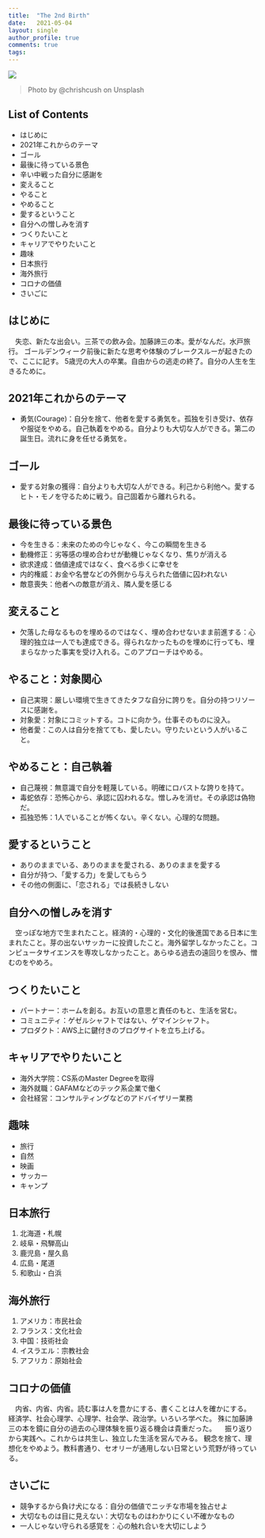 ```yaml
---
title:  "The 2nd Birth"
date:   2021-05-04
layout: single
author_profile: true
comments: true
tags:
---
```


![](https://images.unsplash.com/flagged/photo-1551049215-23fd6d2ac3f1?ixid=MnwxMjA3fDB8MHxwaG90by1wYWdlfHx8fGVufDB8fHx8&ixlib=rb-1.2.1&auto=format&fit=crop&w=1055&q=80)
> Photo by @chrishcush on Unsplash

## List of Contents
- はじめに
- 2021年これからのテーマ
- ゴール
- 最後に待っている景色
- 辛い中戦った自分に感謝を
- 変えること
- やること
- やめること
- 愛するということ
- 自分への憎しみを消す
- つくりたいこと
- キャリアでやりたいこと
- 趣味
- 日本旅行
- 海外旅行
- コロナの価値
- さいごに


## はじめに
　失恋、新たな出会い。三茶での飲み会。加藤諦三の本。愛がなんだ。水戸旅行。
ゴールデンウィーク前後に新たな思考や体験のブレークスルーが起きたので、ここに記す。
5歳児の大人の卒業。自由からの逃走の終了。自分の人生を生きるために。


## 2021年これからのテーマ
- 勇気(Courage)：自分を捨て、他者を愛する勇気を。孤独を引き受け、依存や服従をやめる。自己執着をやめる。自分よりも大切な人ができる。第二の誕生日。流れに身を任せる勇気を。


## ゴール
- 愛する対象の獲得：自分よりも大切な人ができる。利己から利他へ。愛するヒト・モノを守るために戦う。自己固着から離れられる。


## 最後に待っている景色
- 今を生きる：未来のための今じゃなく、今この瞬間を生きる
- 動機修正：劣等感の埋め合わせが動機じゃなくなり、焦りが消える
- 欲求達成：価値達成ではなく、食べる歩くに幸せを
- 内的権威：お金や名誉などの外側から与えられた価値に囚われない
- 敵意喪失：他者への敵意が消え、隣人愛を感じる


## 変えること
- 欠落した母なるものを埋めるのではなく、埋め合わせないまま前進する：心理的独立は一人でも達成できる。得られなかったものを埋めに行っても、埋まらなかった事実を受け入れる。このアプローチはやめる。


## やること：対象関心
- 自己実現：厳しい環境で生きてきたタフな自分に誇りを。自分の持つリソースに感謝を。
- 対象愛：対象にコミットする。コトに向かう。仕事そのものに没入。
- 他者愛：この人は自分を捨てても、愛したい。守りたいという人がいること。


## やめること：自己執着
- 自己蔑視：無意識で自分を軽蔑している。明確にロバストな誇りを持て。
- 毒蛇依存：恐怖心から、承認に囚われるな。憎しみを消せ。その承認は偽物だ。
- 孤独恐怖：1人でいることが怖くない。辛くない。心理的な問題。


## 愛するということ
- ありのままでいる、ありのままを愛される、ありのままを愛する
- 自分が持つ、「愛する力」を愛してもらう
- その他の側面に、「恋される」では長続きしない


## 自分への憎しみを消す
　空っぽな地方で生まれたこと。経済的・心理的・文化的後進国である日本に生まれたこと。芽の出ないサッカーに投資したこと。海外留学しなかったこと。コンピュータサイエンスを専攻しなかったこと。あらゆる過去の遠回りを恨み、憎むのをやめろ。


## つくりたいこと
- パートナー：ホームを創る。お互いの意思と責任のもと、生活を営む。
- コミュニティ：ゲゼルシャフトではない、ゲマインシャフト。
- プロダクト：AWS上に鍵付きのブログサイトを立ち上げる。


## キャリアでやりたいこと 
- 海外大学院：CS系のMaster Degreeを取得
- 海外就職：GAFAMなどのテック系企業で働く
- 会社経営：コンサルティングなどのアドバイザリー業務


## 趣味
- 旅行
- 自然
- 映画
- サッカー
- キャンプ


## 日本旅行
1. 北海道・札幌
2. 岐阜・飛騨高山
3. 鹿児島・屋久島
4. 広島・尾道
5. 和歌山・白浜


## 海外旅行
1. アメリカ：市民社会
2. フランス：文化社会
3. 中国：技術社会
4. イスラエル：宗教社会
5. アフリカ：原始社会


## コロナの価値
　内省、内省、内省。読む事は人を豊かにする、書くことは人を確かにする。
経済学、社会心理学、心理学、社会学、政治学。いろいろ学べた。
殊に加藤諦三の本を鏡に自分の過去の心理体験を振り返る機会は貴重だった。
　振り返りから実践へ。これからは共生し、独立した生活を営んでみる。
観念を捨て、理想化をやめよう。教科書通り、セオリーが通用しない日常という荒野が待っている。


## さいごに
- 競争するから負け犬になる：自分の価値でニッチな市場を独占せよ
- 大切なものは目に見えない：大切なものはわかりにくい不確かなもの
- 一人じゃない守られる感覚を：心の触れ合いを大切にしよう
